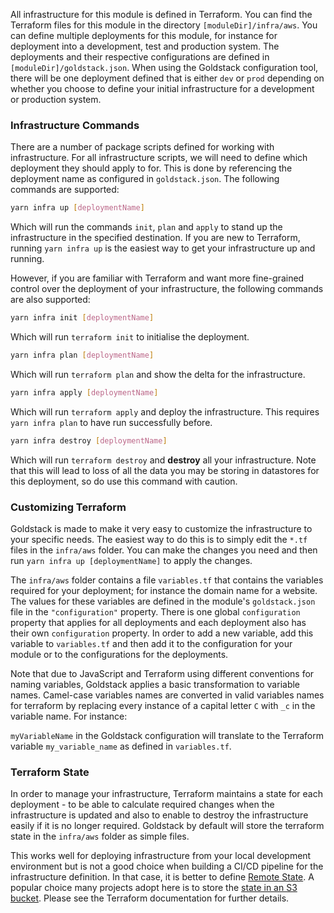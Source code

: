All infrastructure for this module is defined in Terraform. You can find the Terraform files for this module in the directory `[moduleDir]/infra/aws`. You can define multiple deployments for this module, for instance for deployment into a development, test and production system. The deployments and their respective configurations are defined in `[moduleDir]/goldstack.json`. When using the Goldstack configuration tool, there will be one deployment defined that is either `dev` or `prod` depending on whether you choose to define your initial infrastructure for a development or production system.

### Infrastructure Commands

There are a number of package scripts defined for working with infrastructure. For all infrastructure scripts, we will need to define which deployment they should apply to for. This is done by referencing the deployment name as configured in `goldstack.json`. The following commands are supported:

```bash
yarn infra up [deploymentName]
```

Which will run the commands `init`, `plan` and `apply` to stand up the infrastructure in the specified destination. If you are new to Terraform, running `yarn infra up` is the easiest way to get your infrastructure up and running.

However, if you are familiar with Terraform and want more fine-grained control over the deployment of your infrastructure, the following commands are also supported:

```bash
yarn infra init [deploymentName]
```

Which will run `terraform init` to initialise the deployment.

```bash
yarn infra plan [deploymentName]
```

Which will run `terraform plan` and show the delta for the infrastructure.

```bash
yarn infra apply [deploymentName]
```

Which will run `terraform apply` and deploy the infrastructure. This requires `yarn infra plan` to have run successfully before.

```bash
yarn infra destroy [deploymentName]
```

Which will run `terraform destroy` and **destroy** all your infrastructure. Note that this will lead to loss of all the data you may be storing in datastores for this deployment, so do use this command with caution.

### Customizing Terraform

Goldstack is made to make it very easy to customize the infrastructure to your specific needs. The easiest way to do this is to simply edit the `*.tf` files in the `infra/aws` folder. You can make the changes you need and then run `yarn infra up [deploymentName]` to apply the changes.

The `infra/aws` folder contains a file `variables.tf` that contains the variables required for your deployment; for instance the domain name for a website. The values for these variables are defined in the module's `goldstack.json` file in the `"configuration"` property. There is one global `configuration` property that applies for all deployments and each deployment also has their own `configuration` property. In order to add a new variable, add this variable to `variables.tf` and then add it to the configuration for your module or to the configurations for the deployments.

Note that due to JavaScript and Terraform using different conventions for naming variables, Goldstack applies a basic transformation to variable names. Camel-case variables names are converted in valid variables names for terraform by replacing every instance of a capital letter `C` with `_c` in the variable name. For instance:

`myVariableName` in the Goldstack configuration will translate to the Terraform variable `my_variable_name` as defined in `variables.tf`.

### Terraform State

In order to manage your infrastructure, Terraform maintains a state for each deployment - to be able to calculate required changes when the infrastructure is updated and also to enable to destroy the infrastructure easily if it is no longer required. Goldstack by default will store the terraform state in the `infra/aws` folder as simple files.

This works well for deploying infrastructure from your local development environment but is not a good choice when building a CI/CD pipeline for the infrastructure definition. In that case, it is better to define [Remote State](https://www.terraform.io/docs/state/remote.html). A popular choice many projects adopt here is to store the [state in an S3 bucket](https://www.terraform.io/docs/backends/types/s3.html). Please see the Terraform documentation for further details.
